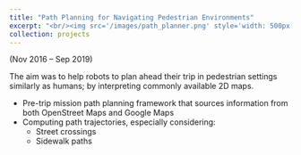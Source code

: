 ```yaml
---
title: "Path Planning for Navigating Pedestrian Environments"
excerpt: "<br/><img src='/images/path_planner.png' style='width: 500px; height: auto;'>"
collection: projects
---
```

(Nov 2016 – Sep 2019)

The aim was to help robots to plan ahead their trip in pedestrian settings similarly as humans; by interpreting commonly available 2D maps.

- Pre-trip mission path planning framework that sources information from both OpenStreet Maps and Google Maps
- Computing path trajectories, especially considering:
    - Street crossings
    - Sidewalk paths